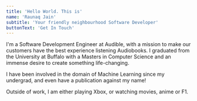 ```yaml
---
title: 'Hello World. This is'
name: 'Raunaq Jain'
subtitle: 'Your friendly neighbourhood Software Developer'
buttonText: 'Get In Touch'
---
```


I'm a Software Development Engineer at Audible, with a mission to make our customers have the best experience listening Audiobooks. I graduated from the University at Buffalo with a Masters in Computer Science and an immense desire to create something life-changing.

I have been involved in the domain of Machine Learning since my undergrad, and even have a publication against my name!

Outside of work, I am either playing Xbox, or watching movies, anime or F1.
